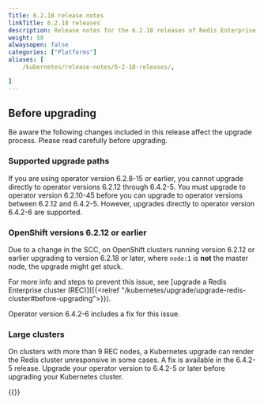 ```yaml
---
Title: 6.2.18 release notes
linkTitle: 6.2.18 releases
description: Release notes for the 6.2.18 releases of Redis Enterprise Software for Kubernetes. 
weight: 58
alwaysopen: false
categories: ["Platforms"]
aliases: [
    /kubernetes/release-notes/6-2-18-releases/,

]
---
```

## Before upgrading

Be aware the following changes included in this release affect the upgrade process. Please read carefully before upgrading.

### Supported upgrade paths

If you are using operator version 6.2.8-15 or earlier, you cannot upgrade directly to operator versions 6.2.12 through 6.4.2-5. You must upgrade to operator version 6.2.10-45 before you can upgrade to operator versions between 6.2.12 and 6.4.2-5. However, upgrades directly to operator version 6.4.2-6 are supported.
  
### OpenShift versions 6.2.12 or earlier

Due to a change in the SCC, on OpenShift clusters running version 6.2.12 or earlier upgrading to version 6.2.18 or later, where `node:1` is <b>not</b> the master node, the upgrade might get stuck.

For more info and steps to prevent this issue, see [upgrade a Redis Enterprise cluster (REC)]({{<relref "/kubernetes/upgrade/upgrade-redis-cluster#before-upgrading">}}).

Operator version 6.4.2-6 includes a fix for this issue.

### Large clusters

On clusters with more than 9 REC nodes, a Kubernetes upgrade can render the Redis cluster unresponsive in some cases. A fix is available in the 6.4.2-5 release. Upgrade your operator version to 6.4.2-5 or later before upgrading your Kubernetes cluster. 

{{<table-children columnNames="Version&nbsp;(Release&nbsp;date)&nbsp;,Major changes" columnSources="LinkTitle,Description" enableLinks="LinkTitle">}}